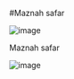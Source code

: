 #Maznah safar

![image](https://user-images.githubusercontent.com/110346393/187586306-4a774df1-203e-4cc9-b46d-bb00408ab899.png)


Maznah safar

![image](https://user-images.githubusercontent.com/110346393/187586373-05a6c6e3-568e-4615-a1e3-8664ca3651f6.png)

